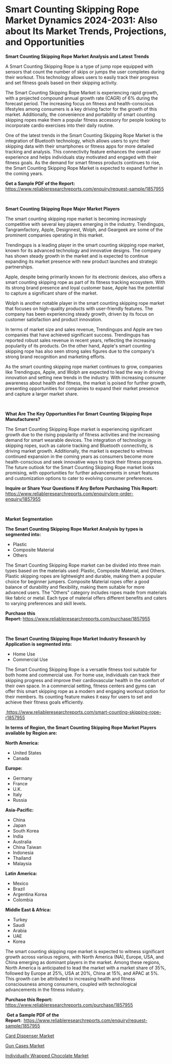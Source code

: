 <p><h1>Smart Counting Skipping Rope Market Dynamics 2024-2031: Also about Its Market Trends, Projections, and Opportunities</h1></p><p><strong>Smart Counting Skipping Rope Market Analysis and Latest Trends</strong></p>
<p><p>A Smart Counting Skipping Rope is a type of jump rope equipped with sensors that count the number of skips or jumps the user completes during their workout. This technology allows users to easily track their progress and set fitness goals based on their skipping activity.</p><p>The Smart Counting Skipping Rope Market is experiencing rapid growth, with a projected compound annual growth rate (CAGR) of 6% during the forecast period. The increasing focus on fitness and health-conscious lifestyles among consumers is a key driving factor for the growth of this market. Additionally, the convenience and portability of smart counting skipping ropes make them a popular fitness accessory for people looking to incorporate cardio exercises into their daily routine.</p><p>One of the latest trends in the Smart Counting Skipping Rope Market is the integration of Bluetooth technology, which allows users to sync their skipping data with their smartphones or fitness apps for more detailed tracking and analysis. This connectivity feature enhances the overall user experience and helps individuals stay motivated and engaged with their fitness goals. As the demand for smart fitness products continues to rise, the Smart Counting Skipping Rope Market is expected to expand further in the coming years.</p></p>
<p><strong>Get a Sample PDF of the Report:&nbsp;</strong> <a href="https://www.reliableresearchreports.com/enquiry/request-sample/1857955">https://www.reliableresearchreports.com/enquiry/request-sample/1857955</a></p>
<p>&nbsp;</p>
<p><strong>Smart Counting Skipping Rope Major Market Players</strong></p>
<p><p>The smart counting skipping rope market is becoming increasingly competitive with several key players emerging in the industry. Trendingups, Tangramfactory, Apple, Designnest, Wolph, and Geargeek are some of the prominent companies operating in this market.</p><p>Trendingups is a leading player in the smart counting skipping rope market, known for its advanced technology and innovative designs. The company has shown steady growth in the market and is expected to continue expanding its market presence with new product launches and strategic partnerships.</p><p>Apple, despite being primarily known for its electronic devices, also offers a smart counting skipping rope as part of its fitness tracking ecosystem. With its strong brand presence and loyal customer base, Apple has the potential to capture a significant share of the market.</p><p>Wolph is another notable player in the smart counting skipping rope market that focuses on high-quality products with user-friendly features. The company has been experiencing steady growth, driven by its focus on customer satisfaction and product innovation.</p><p>In terms of market size and sales revenue, Trendingups and Apple are two companies that have achieved significant success. Trendingups has reported robust sales revenue in recent years, reflecting the increasing popularity of its products. On the other hand, Apple's smart counting skipping rope has also seen strong sales figures due to the company's strong brand recognition and marketing efforts.</p><p>As the smart counting skipping rope market continues to grow, companies like Trendingups, Apple, and Wolph are expected to lead the way in driving innovation and setting new trends in the industry. With increasing consumer awareness about health and fitness, the market is poised for further growth, presenting opportunities for companies to expand their market presence and capture a larger market share.</p></p>
<p>&nbsp;</p>
<p><strong>What Are The Key Opportunities For Smart Counting Skipping Rope Manufacturers?</strong></p>
<p><p>The Smart Counting Skipping Rope market is experiencing significant growth due to the rising popularity of fitness activities and the increasing demand for smart wearable devices. The integration of technology in skipping ropes, such as calorie tracking and Bluetooth connectivity, is driving market growth. Additionally, the market is expected to witness continued expansion in the coming years as consumers become more health-conscious and seek innovative ways to track their fitness progress. The future outlook for the Smart Counting Skipping Rope market looks promising, with opportunities for further advancements in smart features and customization options to cater to evolving consumer preferences.</p></p>
<p><strong>Inquire or Share Your Questions If Any Before Purchasing This Report:</strong> <a href="https://www.reliableresearchreports.com/enquiry/pre-order-enquiry/1857955">https://www.reliableresearchreports.com/enquiry/pre-order-enquiry/1857955</a></p>
<p>&nbsp;</p>
<p><strong>Market Segmentation</strong></p>
<p><strong>The Smart Counting Skipping Rope Market Analysis by types is segmented into:</strong></p>
<p><ul><li>Plastic</li><li>Composite Material</li><li>Others</li></ul></p>
<p><p>The Smart Counting Skipping Rope market can be divided into three main types based on the materials used: Plastic, Composite Material, and Others. Plastic skipping ropes are lightweight and durable, making them a popular choice for beginner jumpers. Composite Material ropes offer a good balance of durability and flexibility, making them suitable for more advanced users. The "Others" category includes ropes made from materials like fabric or metal. Each type of material offers different benefits and caters to varying preferences and skill levels.</p></p>
<p><strong>Purchase this Report:&nbsp;</strong><a href="https://www.reliableresearchreports.com/purchase/1857955">https://www.reliableresearchreports.com/purchase/1857955</a></p>
<p>&nbsp;</p>
<p><strong>The Smart Counting Skipping Rope Market Industry Research by Application is segmented into:</strong></p>
<p><ul><li>Home Use</li><li>Commercial Use</li></ul></p>
<p><p>The Smart Counting Skipping Rope is a versatile fitness tool suitable for both home and commercial use. For home use, individuals can track their skipping progress and improve their cardiovascular health in the comfort of their own space. In a commercial setting, fitness centers and gyms can offer this smart skipping rope as a modern and engaging workout option for their members. Its counting feature makes it easy for users to set and achieve their fitness goals efficiently.</p></p>
<p><a href="https://www.reliableresearchreports.com/smart-counting-skipping-rope-r1857955">&nbsp;https://www.reliableresearchreports.com/smart-counting-skipping-rope-r1857955</a></p>
<p><strong>In terms of Region, the Smart Counting Skipping Rope Market Players available by Region are:</strong></p>
<p>
    <p> <strong> North America: </strong>
        <ul>
            <li>United States</li>
            <li>Canada</li>
        </ul>
        </p> 
    <p> <strong> Europe: </strong>
        <ul>
            <li>Germany</li>
            <li>France</li>
            <li>U.K.</li>
            <li>Italy</li>
            <li>Russia</li>
        </ul>
        </p> 
    <p> <strong> Asia-Pacific: </strong>
        <ul>
            <li>China</li>
            <li>Japan</li>
            <li>South Korea</li>
            <li>India</li>
            <li>Australia</li>
            <li>China Taiwan</li>
            <li>Indonesia</li>
            <li>Thailand</li>
            <li>Malaysia</li>
        </ul>
        </p> 
    <p> <strong> Latin America: </strong>
        <ul>
            <li>Mexico</li>
            <li>Brazil</li>
            <li>Argentina Korea</li>
            <li>Colombia</li>
        </ul>
        </p> 
    <p> <strong> Middle East & Africa: </strong>
        <ul>
            <li>Turkey</li>
            <li>Saudi</li>
            <li>Arabia</li>
            <li>UAE</li>
            <li>Korea</li>
        </ul>
    </p>
    </p>
<p><p>The smart counting skipping rope market is expected to witness significant growth across various regions, with North America (NA), Europe, USA, and China emerging as dominant players in the market. Among these regions, North America is anticipated to lead the market with a market share of 35%, followed by Europe at 25%, USA at 20%, China at 15%, and APAC at 5%. This growth can be attributed to increasing health and fitness consciousness among consumers, coupled with technological advancements in the fitness industry.</p></p>
<p><strong>Purchase this Report: </strong><a href="https://www.reliableresearchreports.com/purchase/1857955">https://www.reliableresearchreports.com/purchase/1857955</a></p>
<p>&nbsp;<strong>Get a Sample PDF of the Report:&nbsp;&nbsp;</strong><a href="https://www.reliableresearchreports.com/enquiry/request-sample/1857955">https://www.reliableresearchreports.com/enquiry/request-sample/1857955</a></p>
<p><strong></strong></p>
<p><p><a href="https://github.com/eeenafisainka/Market-Research-Report-List-1/blob/main/card-dispenser-market.md">Card Dispenser Market</a></p><p><a href="https://github.com/liliskanaya73/Market-Research-Report-List-1/blob/main/gun-cases-market.md">Gun Cases Market</a></p><p><a href="https://github.com/ChiragRP21/Market-Research-Report-List-5/blob/main/individually-wrapped-chocolate-market.md">Individually Wrapped Chocolate Market</a></p></p>